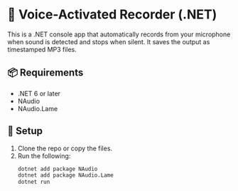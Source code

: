 # 🎤 Voice-Activated Recorder (.NET)

This is a .NET console app that automatically records from your microphone when sound is detected and stops when silent. It saves the output as timestamped MP3 files.

## 📦 Requirements

- .NET 6 or later
- NAudio
- NAudio.Lame

## 🔧 Setup

1. Clone the repo or copy the files.
2. Run the following:
   ```bash
   dotnet add package NAudio
   dotnet add package NAudio.Lame
   dotnet run
